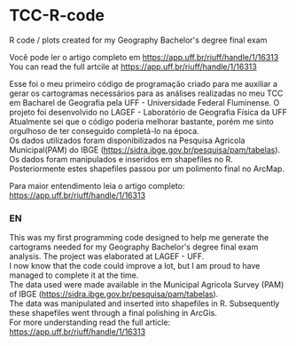 # TCC-R-code
R code / plots created for my Geography Bachelor's degree final exam

Você pode ler o artigo completo em https://app.uff.br/riuff/handle/1/16313  
You can read the full artcile at https://app.uff.br/riuff/handle/1/16313  

Esse foi o meu primeiro código de programação criado para me auxiliar a gerar os cartogramas necessários para as análises realizadas no meu TCC em Bacharel de Geografia pela UFF - Universidade Federal Fluminense. O projeto foi desenvolvido no LAGEF - Laboratório de Geografia Física da UFF  
Atualmente sei que o código poderia melhorar bastante, porém me sinto orgulhoso de ter conseguido completá-lo na época.  
Os dados utilizados foram disponibilizados na Pesquisa Agricola Municipal(PAM) do IBGE (https://sidra.ibge.gov.br/pesquisa/pam/tabelas).  
Os dados foram manipulados e inseridos em shapefiles no R.  
Posteriormente estes shapefiles passou por um polimento final no ArcMap.  
  
Para maior entendimento leia o artigo completo: https://app.uff.br/riuff/handle/1/16313  

### EN

This was my first programming code designed to help me generate the cartograms needed for my Geography Bachelor's degree final exam analysis. The project was elaborated at LAGEF - UFF.  
I now know that the code could improve a lot, but I am proud to have managed to complete it at the time.  
The data used were made available in the Municipal Agricola Survey (PAM) of IBGE (https://sidra.ibge.gov.br/pesquisa/pam/tabelas).  
The data was manipulated and inserted into shapefiles in R. Subsequently these shapefiles went through a final polishing in ArcGis.  
For more understanding read the full article: https://app.uff.br/riuff/handle/1/16313  

